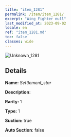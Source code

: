 ```yaml
---
title: "item_1281"
permalink: /item/item_1281/
excerpt: "Wing Fighter null"
last_modified_at: 2023-09-02
locale: en
ref: "item_1281.md"
toc: false
classes: wide
---
```



 ![Unknown_1281](/images/item/Settlement_star_p.png)



## Details

 **Name:** *Settlement_star* 

 **Description:** 

 **Rarity:** 1 

 **Type:** 1 

 **Suction:** true 

 **Auto Suction:** false 


